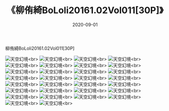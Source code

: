 ﻿---
layout: post
title: 《柳侑綺BoLoli20161.02Vol011[30P]》
date: 2020-09-01
img: http://photo.orgx.cf/唯美/2019/柳侑綺BoLoli20161.02Vol011[30P]/000.jpg
tags: [美女,清纯,唯美]
---

柳侑綺BoLoli20161.02Vol011[30P]



![天空幻境](http://photo.orgx.cf/唯美/2019/柳侑綺BoLoli20161.02Vol011[30P]/001.jpg''天空幻境'')<br>
![天空幻境](http://photo.orgx.cf/唯美/2019/柳侑綺BoLoli20161.02Vol011[30P]/002.jpg''天空幻境'')<br>
![天空幻境](http://photo.orgx.cf/唯美/2019/柳侑綺BoLoli20161.02Vol011[30P]/003.jpg''天空幻境'')<br>
![天空幻境](http://photo.orgx.cf/唯美/2019/柳侑綺BoLoli20161.02Vol011[30P]/004.jpg''天空幻境'')<br>
![天空幻境](http://photo.orgx.cf/唯美/2019/柳侑綺BoLoli20161.02Vol011[30P]/005.jpg''天空幻境'')<br>
![天空幻境](http://photo.orgx.cf/唯美/2019/柳侑綺BoLoli20161.02Vol011[30P]/006.jpg''天空幻境'')<br>
![天空幻境](http://photo.orgx.cf/唯美/2019/柳侑綺BoLoli20161.02Vol011[30P]/007.jpg''天空幻境'')<br>
![天空幻境](http://photo.orgx.cf/唯美/2019/柳侑綺BoLoli20161.02Vol011[30P]/008.jpg''天空幻境'')<br>
![天空幻境](http://photo.orgx.cf/唯美/2019/柳侑綺BoLoli20161.02Vol011[30P]/009.jpg''天空幻境'')<br>
![天空幻境](http://photo.orgx.cf/唯美/2019/柳侑綺BoLoli20161.02Vol011[30P]/010.jpg''天空幻境'')<br>
![天空幻境](http://photo.orgx.cf/唯美/2019/柳侑綺BoLoli20161.02Vol011[30P]/011.jpg''天空幻境'')<br>
![天空幻境](http://photo.orgx.cf/唯美/2019/柳侑綺BoLoli20161.02Vol011[30P]/012.jpg''天空幻境'')<br>
![天空幻境](http://photo.orgx.cf/唯美/2019/柳侑綺BoLoli20161.02Vol011[30P]/013.jpg''天空幻境'')<br>
![天空幻境](http://photo.orgx.cf/唯美/2019/柳侑綺BoLoli20161.02Vol011[30P]/014.jpg''天空幻境'')<br>
![天空幻境](http://photo.orgx.cf/唯美/2019/柳侑綺BoLoli20161.02Vol011[30P]/015.jpg''天空幻境'')<br>
![天空幻境](http://photo.orgx.cf/唯美/2019/柳侑綺BoLoli20161.02Vol011[30P]/016.jpg''天空幻境'')<br>
![天空幻境](http://photo.orgx.cf/唯美/2019/柳侑綺BoLoli20161.02Vol011[30P]/017.jpg''天空幻境'')<br>
![天空幻境](http://photo.orgx.cf/唯美/2019/柳侑綺BoLoli20161.02Vol011[30P]/018.jpg''天空幻境'')<br>
![天空幻境](http://photo.orgx.cf/唯美/2019/柳侑綺BoLoli20161.02Vol011[30P]/019.jpg''天空幻境'')<br>
![天空幻境](http://photo.orgx.cf/唯美/2019/柳侑綺BoLoli20161.02Vol011[30P]/020.jpg''天空幻境'')<br>
![天空幻境](http://photo.orgx.cf/唯美/2019/柳侑綺BoLoli20161.02Vol011[30P]/021.jpg''天空幻境'')<br>
![天空幻境](http://photo.orgx.cf/唯美/2019/柳侑綺BoLoli20161.02Vol011[30P]/022.jpg''天空幻境'')<br>
![天空幻境](http://photo.orgx.cf/唯美/2019/柳侑綺BoLoli20161.02Vol011[30P]/023.jpg''天空幻境'')<br>
![天空幻境](http://photo.orgx.cf/唯美/2019/柳侑綺BoLoli20161.02Vol011[30P]/024.jpg''天空幻境'')<br>
![天空幻境](http://photo.orgx.cf/唯美/2019/柳侑綺BoLoli20161.02Vol011[30P]/025.jpg''天空幻境'')<br>
![天空幻境](http://photo.orgx.cf/唯美/2019/柳侑綺BoLoli20161.02Vol011[30P]/026.jpg''天空幻境'')<br>
![天空幻境](http://photo.orgx.cf/唯美/2019/柳侑綺BoLoli20161.02Vol011[30P]/027.jpg''天空幻境'')<br>
![天空幻境](http://photo.orgx.cf/唯美/2019/柳侑綺BoLoli20161.02Vol011[30P]/028.jpg''天空幻境'')<br>
![天空幻境](http://photo.orgx.cf/唯美/2019/柳侑綺BoLoli20161.02Vol011[30P]/029.jpg''天空幻境'')<br>
![天空幻境](http://photo.orgx.cf/唯美/2019/柳侑綺BoLoli20161.02Vol011[30P]/030.jpg''天空幻境'')<br>